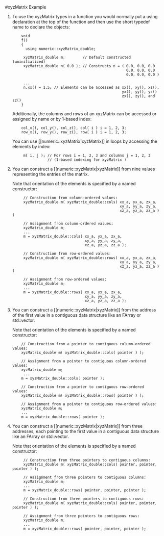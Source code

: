 #xyzMatrix Example

1.  To use the xyzMatrix types in a function you would normally put a using declaration at the top of the function and then use the short typedef name to declare the objects:

    ```
        void
        f()
        {
          using numeric::xyzMatrix_double;

         xyzMatrix_double m;        // Default constructed (uninitialized)
         xyzMatrix_double n( 0.0 ); // Constructs n = ( 0.0, 0.0, 0.0
                                                        0.0, 0.0, 0.0
                                                        0.0, 0.0, 0.0 )

         ...
         n.xx() = 1.5; // Elements can be accessed as xx(), xy(), xz(),
                                                      yx(), yy(), yz()
                                                      zx(), zy(), and zz()
        }
    ```

    Additionally, the columns and rows of an xyzMatrix can be accessed or assigned by name or by 1-based index:

    ```
        col_x(), col_y(), col_z(), col( i ) i = 1, 2, 3;
        row_x(), row_y(), row_z(), row( i ) i = 1, 2, 3;
    ```

    You can use [[numeric::xyzMatrix|xyzMatrix]] in loops by accessing the elements by index:

    ```
         m( i, j ); // For rows i = 1, 2, 3 and columns j = 1, 2, 3
                    // (1-based indexing for xyzMatrix )
    ```

2.  You can construct a [[numeric::xyzMatrix|xyzMatrix]] from nine values representing the entries of the matrix.

    Note that orientation of the elements is specified by a named constructor:

    ```
         // Construction from column-ordered values:
         xyzMatrix_double m( xyzMatrix_double::cols( xx_a, yx_a, zx_a,
                                                     xy_a, yy_a, zy_a,
                                                     xz_a, yz_a, zz_a ) )

         // Assignment from column-ordered values:
         xyzMatrix_double m;
         ...
         m = xyzMatrix_double::cols( xx_a, yx_a, zx_a,
                                     xy_a, yy_a, zy_a,
                                     xz_a, yz_a, zz_a );

         // Construction from row-ordered values:
         xyzMatrix_double m( xyzMatrix_double::rows( xx_a, yx_a, zx_a,
                                                     xy_a, yy_a, zy_a,
                                                     xz_a, yz_a, zz_a ) )

         // Assignment from row-ordered values:
         xyzMatrix_double m;
         ...
         m = xyzMatrix_double::rows( xx_a, yx_a, zx_a,
                                     xy_a, yy_a, zy_a,
                                     xz_a, yz_a, zz_a );
    ```

3.  You can construct a [[numeric::xyzMatrix|xyzMatrix]] from the address of the first value in a contiguous data structure like an FArray or std::vector.

    Note that orientation of the elements is specified by a named constructor:

    ```
        // Construction from a pointer to contiguous column-ordered values:
        xyzMatrix_double m( xyzMatrix_double::cols( pointer ) );

        // Assignment from a pointer to contiguous column-ordered values:
        xyzMatrix_double m;
         ...
        m = xyzMatrix_double::cols( pointer );

        // Construction from a pointer to contiguous row-ordered values:
        xyzMatrix_double m( xyzMatrix_double::rows( pointer ) );

        // Assignment from a pointer to contiguous row-ordered values:
        xyzMatrix_double m;
        ...
        m = xyzMatrix_double::rows( pointer );

    ```

4.  You can construct a [[numeric::xyzMatrix|xyzMatrix]] from three addresses, each pointing to the first value in a contiguous data structure like an FArray or std::vector.

    Note that orientation of the elements is specified by a named constructor:

    ```
         // Construction from three pointers to contiguous columns:
         xyzMatrix_double m( xyzMatrix_double::cols( pointer, pointer, pointer ) );

         // Assignment from three pointers to contiguous columns:
         xyzMatrix_double m;
         ...
         m = xyzMatrix_double::rows( pointer, pointer, pointer );

         // Construction from three pointers to contiguous rows:
         xyzMatrix_double m( xyzMatrix_double::cols( pointer, pointer, pointer ) );

         // Assignment from three pointers to contiguous rows:
         xyzMatrix_double m;
         ...
         m = xyzMatrix_double::rows( pointer, pointer, pointer );
    ```